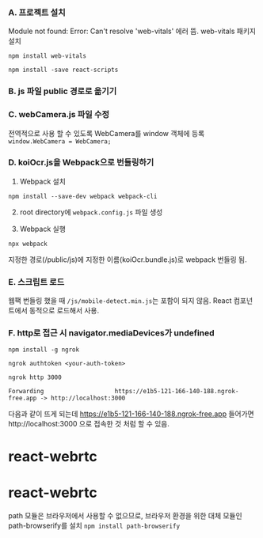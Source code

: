 ### A. 프로젝트 설치
Module not found: Error: Can't resolve 'web-vitals' 에러 뜸. web-vitals 패키지 설치
```
npm install web-vitals
```
```
npm install -save react-scripts
```

### B. js 파일 public 경로로 옮기기

### C. webCamera.js 파일 수정
전역적으로 사용 할 수 있도록 WebCamera를 window 객체에 등록
```window.WebCamera = WebCamera;``` 

### D. koiOcr.js을 Webpack으로 번들링하기
1. Webpack 설치
```
npm install --save-dev webpack webpack-cli
```

2. root directory에 ```webpack.config.js``` 파일 생성

3. Webpack 실행
``` 
npx webpack 
```

지정한 경로(/public/js)에 지정한 이름(koiOcr.bundle.js)로 webpack 번들링 됨.


### E. 스크립트 로드

웹팩 번들링 했을 때 ```/js/mobile-detect.min.js```는 포함이 되지 않음. 
React 컴포넌트에서 동적으로 로드해서 사용.


### F. http로 접근 시 navigator.mediaDevices가 undefined
```
npm install -g ngrok
```

```
ngrok authtoken <your-auth-token>
```

```
ngrok http 3000
```

```
Forwarding                    https://e1b5-121-166-140-188.ngrok-free.app -> http://localhost:3000
```

다음과 같이 뜨게 되는데  https://e1b5-121-166-140-188.ngrok-free.app 들어가면 http://localhost:3000 으로 접속한 것 처럼 할 수 있음.

# react-webrtc
# react-webrtc


path 모듈은 브라우저에서 사용할 수 없으므로, 브라우저 환경을 위한 대체 모듈인 path-browserify를 설치
```npm install path-browserify```
